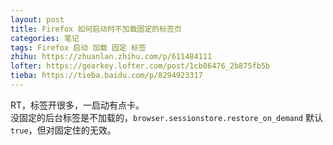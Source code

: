 ```yaml
---
layout: post
title: Firefox 如何启动时不加载固定的标签页
categories: 笔记
tags: Firefox 启动 加载 固定 标签
zhihu: https://zhuanlan.zhihu.com/p/611484111
lofter: https://gearkey.lofter.com/post/1cb86476_2b875fb5b
tieba: https://tieba.baidu.com/p/8294923317
---
```


RT，标签开很多，一启动有点卡。  
没固定的后台标签是不加载的，`browser.sessionstore.restore_on_demand` 默认 `true`，但对固定住的无效。